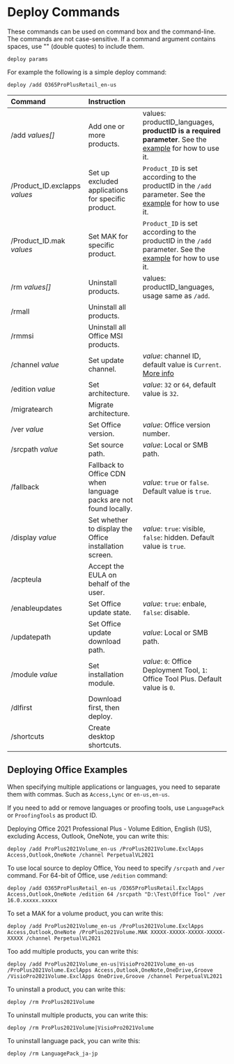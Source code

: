 # Deploy Commands

These commands can be used on command box and the command-line. The commands are not case-sensitive. If a command argument contains spaces, use "" (double quotes) to include them.

``` batch
deploy params
```

For example the following is a simple deploy command:

``` batch
deploy /add O365ProPlusRetail_en-us
```

| Command | Instruction |  |
| :-- | :-- | :-- |
| /add *values[]* | Add one or more products. | values: productID_languages, **productID is a required parameter**. See the [example](deploy.md#deploying-office-examples) for how to use it. |
| /Product_ID.exclapps *values* | Set up excluded applications for specific product. | `Product_ID` is set according to the productID in the `/add` parameter. See the [example](deploy.md#deploying-office-examples) for how to use it. |
| /Product_ID.mak *values* | Set MAK for specific product. | `Product_ID` is set according to the productID in the `/add` parameter. See the [example](deploy.md#deploying-office-examples) for how to use it. |
| /rm *values[]* | Uninstall products. | values: productID_languages, usage same as `/add`. |
| /rmall | Uninstall all products. |  |
| /rmmsi | Uninstall all Office MSI products. |  |
| /channel *value* | Set update channel. | *value*: channel ID, default value is `Current`. [More info](/deploy/settings/basic.md#update-channel) |
| /edition *value* | Set architecture. | *value*: `32` or `64`, default value is `32`. |
| /migratearch | Migrate architecture. |  |
| /ver *value* | Set Office version. | *value*: Office version number. |
| /srcpath *value* | Set source path. | *value*: Local or SMB path. |
| /fallback | Fallback to Office CDN when language packs are not found locally. | *value*: `true` or `false`. Default value is `true`. |
| /display *value* | Set whether to display the Office installation screen. | *value*: `true`: visible, `false`: hidden. Default value is `true`. |
| /acpteula | Accept the EULA on behalf of the user. |  |
| /enableupdates | Set Office update state. | *value*: `true`: enbale, `false`: disable. |
| /updatepath | Set Office update download path. | *value*: Local or SMB path. |
| /module *value* | Set installation module. | *value*: `0`: Office Deployment Tool, `1`: Office Tool Plus. Default value is `0`. |
| /dlfirst | Download first, then deploy. |  |
| /shortcuts | Create desktop shortcuts. |  |

## Deploying Office Examples

When specifying multiple applications or languages, you need to separate them with commas. Such as `Access,Lync` or `en-us,en-us`.

If you need to add or remove languages or proofing tools, use `LanguagePack` or `ProofingTools` as product ID.

Deploying Office 2021 Professional Plus - Volume Edition, English (US), excluding Access, Outlook, OneNote, you can write this:

``` batch
deploy /add ProPlus2021Volume_en-us /ProPlus2021Volume.ExclApps Access,Outlook,OneNote /channel PerpetualVL2021
```

To use local source to deploy Office, You need to specify `/srcpath` and `/ver` command. For 64-bit of Office, use `/edition` command:

``` batch
deploy /add O365ProPlusRetail_en-us /O365ProPlusRetail.ExclApps Access,Outlook,OneNote /edition 64 /srcpath "D:\Test\Office Tool" /ver 16.0.xxxxx.xxxxx
```

To set a MAK for a volume product, you can write this:

``` batch
deploy /add ProPlus2021Volume_en-us /ProPlus2021Volume.ExclApps Access,Outlook,OneNote /ProPlus2021Volume.MAK XXXXX-XXXXX-XXXXX-XXXXX-XXXXX /channel PerpetualVL2021
```

Too add multiple products, you can write this:

``` batch
deploy /add ProPlus2021Volume_en-us|VisioPro2021Volume_en-us /ProPlus2021Volume.ExclApps Access,Outlook,OneNote,OneDrive,Groove /VisioPro2021Volume.ExclApps OneDrive,Groove /channel PerpetualVL2021
```

To uninstall a product, you can write this:

``` batch
deploy /rm ProPlus2021Volume
```

To uninstall multiple products, you can write this:

``` batch
deploy /rm ProPlus2021Volume|VisioPro2021Volume
```

To uninstall language pack, you can write this:

``` batch
deploy /rm LanguagePack_ja-jp
```
